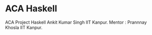 # ACA Haskell
ACA Project Haskell
        Ankit Kumar Singh
        IIT Kanpur.
Mentor :
         Prannnay Khosla 
         IIT Kanpur.  

